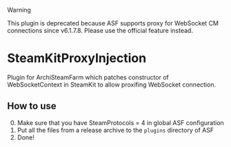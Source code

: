 > [!WARNING]
> This plugin is deprecated because ASF supports proxy for WebSocket CM connections since v6.1.7.8. Please use the official feature instead.

# SteamKitProxyInjection

Plugin for ArchiSteamFarm which patches constructor of WebSocketContext in SteamKit to allow proxifing WebSocket connection.

## How to use

0. Make sure that you have SteamProtocols = 4 in global ASF configuration
1. Put all the files from a release archive to the `plugins` directory of ASF
2. Done!
